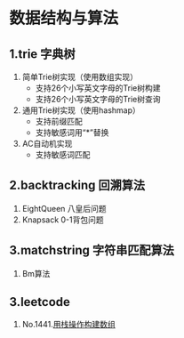 # 数据结构与算法

## 1.trie 字典树

1. 简单Trie树实现（使用数组实现）
   * 支持26个小写英文字母的Trie树构建
   * 支持26个小写英文字母的Trie树查询
2. 通用Trie树实现（使用hashmap）
   * 支持前缀匹配
   * 支持敏感词用“*”替换
3. AC自动机实现
   * 支持敏感词匹配

## 2.backtracking 回溯算法

1. EightQueen 八皇后问题
2. Knapsack 0-1背包问题

## 3.matchstring 字符串匹配算法

1. Bm算法

   

## 3.leetcode

1. No.1441.[用栈操作构建数组](https://leetcode-cn.com/problems/build-an-array-with-stack-operations/)